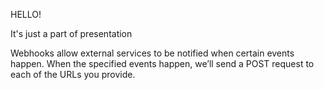 HELLO!

It's just a part of presentation

Webhooks allow external services to be notified when certain events happen.
When the specified events happen, we’ll send a POST request to each of the URLs you provide.

